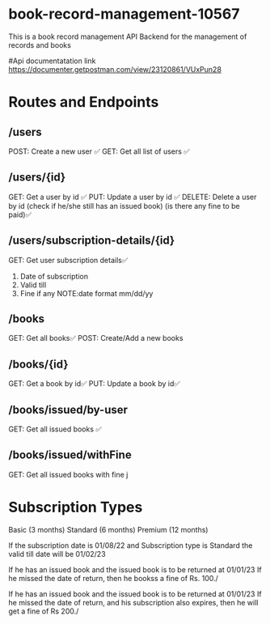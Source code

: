 # book-record-management-10567

This is a book record management API Backend for the management of records and books

#Api documentatation link
https://documenter.getpostman.com/view/23120861/VUxPun28

# Routes and Endpoints

## /users

POST: Create a new user ✅
GET: Get all list of users ✅

## /users/{id}

GET: Get a user by id ✅
PUT: Update a user by id ✅
DELETE: Delete a user by id (check if he/she still has an issued book) (is there any fine to be paid)✅

## /users/subscription-details/{id}

GET: Get user subscription details✅

1. Date of subscription
2. Valid till
3. Fine if any
NOTE:date format mm/dd/yy
## /books

GET: Get all books✅
POST: Create/Add a new books

## /books/{id}

GET: Get a book by id✅
PUT: Update a book by id✅

## /books/issued/by-user

GET: Get all issued books ✅

## /books/issued/withFine

GET: Get all issued books with fine
j
# Subscription Types

Basic (3 months)
Standard (6 months)
Premium (12 months)

If the subscription date is 01/08/22
and Subscription type is Standard
the valid till date will be 01/02/23

If he has an issued book and the issued book is to be returned at 01/01/23
If he missed the date of return, then he bookss a fine of Rs. 100./

If he has an issued book and the issued book is to be returned at 01/01/23
If he missed the date of return, and his subscription also expires, then he will get a fine of Rs 200./
 